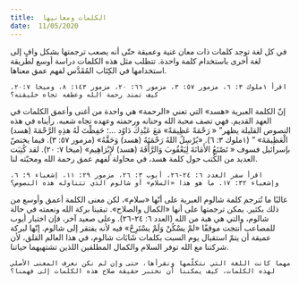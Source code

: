 ```yaml
---
title:  الكلمات ومعانيها
date:  11/05/2020
---
```


في كل لغة توجد كلمات ذات معان غنية وعميقة حتّى أنه يصعب ترجمتها بشكل وافٍ إلى لغة أخرى باستخدام كلمة واحدة. تتطلب مثل هذه الكلمات دراسة أوسع لطريقة استخدامها في الكِتَاب المُقَدَّس لفهم عمق معناها.

`اقرأ ١ملوك ٣: ٦، مزمور ٥٧: ٣، مزمور ٦٦: ٢٠، مزمور ١٤٣: ٨، وميخا ٢٠:٧. كيف تمتد رحمة الله وعطفه تجاه خليقته؟`

إنّ الكلمة العبرية «هسد» التي تعني «الرحمة» هي واحدة من أغنى وأعمق الكلمات في العهد القديم. فهي تصف محبة الله وحنانه ورحمته وعهده تجاه شعبه. رأيناه في هذه النصوص القليلة يظهر” « رَحْمَةً عَظِيمَةً» مَعَ عَبْدِكَ دَاوُد ...؛ حَفِظْتَ لَهُ هذِهِ الرَّحْمَةَ (هسد) الْعَظِيمَةَ» “ (١ملوك ٣: ٦). «يُرْسِلُ اللهُ رَحْمَتَهُ (هسد) وَحَقَّهُ» (مزمور ٥٧: ٣). فيما يختصّ بإسرائيل فسوف « تَصْنَعُ الأَمَانَةَ لِيَعْقُوبَ وَالرَّأْفَةَ (هسد) لإِبْرَاهِيم» (ميخا ٧: ٢٠). لقد كُتِبَت العديد من الكُتب حول كلمة هسد، في محاولة لفهم عمق رحمة الله ومحبّته لنا.

`اقرأ سفر العدد ٦: ٢٤-٢٦، أيوب ٣: ٢٦، مزمور ٢٩: ١١، إشعياء ٩: ٦، وإشعياء ٣٢: ١٧. ما هو هذا «السلام» أو شالوم الذي تتناوله هذه النصوص؟`

غالبًا ما تُترجم كلمة شالوم العبرية على أنّها «سلام»، لكن معنى الكلمة أعمق وأوسع من ذلك بكثير. يمكن ترجمتها على أنها «الكمال والصلاح». تبقينا بركة الله ونعمته في حالة شالوم، والتي هي هبة من الله (العدد ٦: ٢٤-٢٦). وعلى صعيد آخر، فإن اختبار أيوب للمصاعب أنتجت موقفًا «لمْ يسْكُنْ وَلَمْ يسْتَرِحْ» فيه لأنه يفتقر إلى شالوم. إنّها لبركة عميقة أن يتمّ استقبال يوم السبت بكلمات شَابَات شالوم، في هذا العالم القلق، لأن شركتنا مع الله توفر السلام والكمال المطلقين اللذين تشتهيهما حياتنا.

`مهما كانت اللغة التي نتكلّمها ونقرأها، حتى وإن لم نكن نعرف المعنى الأصلي لهذه الكلمات، كيف يمكننا أن نختبر حقيقة صلاح هذه الكلمات إلى فهمنا؟`